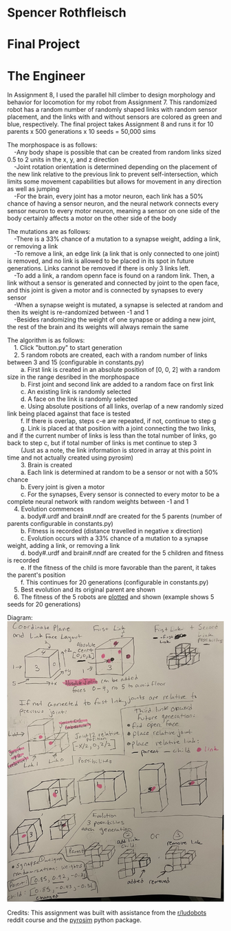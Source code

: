 # Spencer Rothfleisch
# Final Project
# The Engineer

In Assignment 8, I used the parallel hill climber to design morphology and behavior for locomotion for my robot from Assignment 7. This randomized robot has a random number of randomly shaped links with random sensor placement, and the links with and without sensors are colored as green and blue, respectively. The final project takes Assignment 8 and runs it for 10 parents x 500 generations x 10 seeds = 50,000 sims

The morphospace is as follows:<br />
&nbsp;&nbsp;&nbsp;&nbsp;-Any body shape is possible that can be created from random links sized 0.5 to 2 units in the x, y, and z direction<br />
&nbsp;&nbsp;&nbsp;&nbsp;-Joint rotation orientation is determined depending on the placement of the new link relative to the previous link to prevent self-intersection, which limits some movement capabilities but allows for movement in any direction as well as jumping<br />
&nbsp;&nbsp;&nbsp;&nbsp;-For the brain, every joint has a motor neuron, each link has a 50% chance of having a sensor neuron, and the neural network connects every sensor neuron to every motor neuron, meaning a sensor on one side of the body certainly affects a motor on the other side of the body<br />

The mutations are as follows:<br />
&nbsp;&nbsp;&nbsp;&nbsp;-There is a 33% chance of a mutation to a synapse weight, adding a link, or removing a link<br />
&nbsp;&nbsp;&nbsp;&nbsp;-To remove a link, an edge link (a link that is only connected to one joint) is removed, and no link is allowed to be placed in its spot in future generations. Links cannot be removed if there is only 3 links left.<br />
&nbsp;&nbsp;&nbsp;&nbsp;-To add a link, a random openn face is found on a random link. Then, a link without a sensor is generated and connected by joint to the open face, and this joint is given a motor and is connected by synapses to every sensor<br />
&nbsp;&nbsp;&nbsp;&nbsp;-When a synapse weight is mutated, a synapse is selected at random and then its weight is re-randomized between -1 and 1<br />
&nbsp;&nbsp;&nbsp;&nbsp;-Besides randomizing the weight of one synapse or adding a new joint, the rest of the brain and its weights will always remain the same<br />

The algorithm is as follows:<br />
&nbsp;&nbsp;&nbsp;&nbsp;1. Click "button.py" to start generation<br />
&nbsp;&nbsp;&nbsp;&nbsp;2. 5 random robots are created, each with a random number of links between 3 and 15 (configurable in constants.py)<br />
&nbsp;&nbsp;&nbsp;&nbsp;&nbsp;&nbsp;&nbsp;&nbsp;a. First link is created in an absolute position of [0, 0, 2] with a random size in the range desribed in the morphospace<br />
&nbsp;&nbsp;&nbsp;&nbsp;&nbsp;&nbsp;&nbsp;&nbsp;b. First joint and second link are added to a random face on first link<br />
&nbsp;&nbsp;&nbsp;&nbsp;&nbsp;&nbsp;&nbsp;&nbsp;c. An existing link is randomly selected<br />
&nbsp;&nbsp;&nbsp;&nbsp;&nbsp;&nbsp;&nbsp;&nbsp;d. A face on the link is randomly selected<br />
&nbsp;&nbsp;&nbsp;&nbsp;&nbsp;&nbsp;&nbsp;&nbsp;e. Using absolute positions of all links, overlap of a new randomly sized link being placed against that face is tested<br />
&nbsp;&nbsp;&nbsp;&nbsp;&nbsp;&nbsp;&nbsp;&nbsp;f. If there is overlap, steps c-e are repeated, if not, continue to step g<br />
&nbsp;&nbsp;&nbsp;&nbsp;&nbsp;&nbsp;&nbsp;&nbsp;g. Link is placed at that position with a joint connecting the two links, and if the current number of links is less than the total number of links, go back to step c, but if total number of links is met continue to step 3<br />
&nbsp;&nbsp;&nbsp;&nbsp;&nbsp;&nbsp;&nbsp;&nbsp;(Just as a note, the link information is stored in array at this point in time and not actually created using pyrosim)<br />
&nbsp;&nbsp;&nbsp;&nbsp;&nbsp;&nbsp;&nbsp;&nbsp;3. Brain is created<br />
&nbsp;&nbsp;&nbsp;&nbsp;&nbsp;&nbsp;&nbsp;&nbsp;a. Each link is determined at random to be a sensor or not with a 50% chance<br />
&nbsp;&nbsp;&nbsp;&nbsp;&nbsp;&nbsp;&nbsp;&nbsp;b. Every joint is given a motor <br />
&nbsp;&nbsp;&nbsp;&nbsp;&nbsp;&nbsp;&nbsp;&nbsp;c. For the synapses, Every sensor is connected to every motor to be a complete neural network with random weights between -1 and 1<br />
&nbsp;&nbsp;&nbsp;&nbsp;4. Evolution commences<br />
&nbsp;&nbsp;&nbsp;&nbsp;&nbsp;&nbsp;&nbsp;&nbsp;a. body#.urdf and brain#.nndf are created for the 5 parents (number of parents configurable in constants.py)<br />
&nbsp;&nbsp;&nbsp;&nbsp;&nbsp;&nbsp;&nbsp;&nbsp;b. Fitness is recorded (distance travelled in negative x direction)<br />
&nbsp;&nbsp;&nbsp;&nbsp;&nbsp;&nbsp;&nbsp;&nbsp;c. Evolution occurs with a 33% chance of a mutation to a synapse weight, adding a link, or removing a link<br />
&nbsp;&nbsp;&nbsp;&nbsp;&nbsp;&nbsp;&nbsp;&nbsp;d. body#.urdf and brain#.nndf are created for the 5 children and fitness is recorded<br />
&nbsp;&nbsp;&nbsp;&nbsp;&nbsp;&nbsp;&nbsp;&nbsp;e. If the fitness of the child is more favorable than the parent, it takes the parent's position<br />
&nbsp;&nbsp;&nbsp;&nbsp;&nbsp;&nbsp;&nbsp;&nbsp;f. This continues for 20 generations (configurable in constants.py)<br />
&nbsp;&nbsp;&nbsp;&nbsp;5. Best evolution and its original parent are shown<br />
&nbsp;&nbsp;&nbsp;&nbsp;6. The fitness of the 5 robots are [plotted](https://github.com/Suspence1127/mybots/blob/assignment8/samplePlot.png) and shown (example shows 5 seeds for 20 generations)<br />

Diagram:
![alt text](https://github.com/Suspence1127/mybots/blob/assignment8/diagramNEW.jpg)

Credits: This assignment was built with assistance from the [r/ludobots](https://www.reddit.com/r/ludobots/) reddit course and the [pyrosim](https://ccappelle.github.io/pyrosim/) python package.
